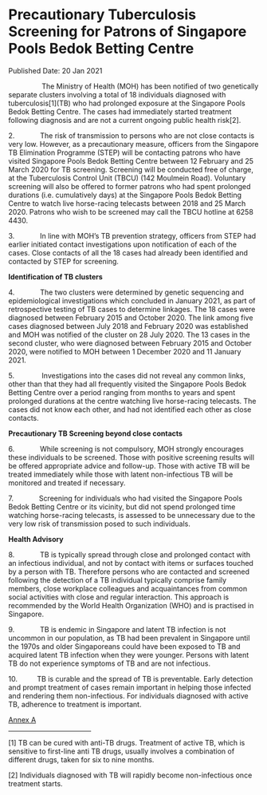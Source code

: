 <html>
    <meta http-equiv="Content-Type" content="text/html; charset=utf-8"/>
    <meta charset="utf-8"/>
    <title> Precautionary Tuberculosis Screening for Patrons of Singapore Pools Bedok Betting Centre </title>
    <body><h1> Precautionary Tuberculosis Screening for Patrons of Singapore Pools Bedok Betting Centre </h1>
    <p>Published Date: 20 Jan 2021</p> <p>&nbsp; &nbsp; &nbsp; &nbsp; &nbsp; &nbsp; &nbsp; &nbsp; &nbsp;The Ministry of Health (MOH) has been notified of two genetically separate clusters involving a total of 18 individuals diagnosed with tuberculosis[1](TB) who had prolonged exposure at the Singapore Pools Bedok Betting Centre. The cases had immediately started treatment following diagnosis and are not a current ongoing public health risk[2].</p><p>2.&nbsp;&nbsp;&nbsp;&nbsp;&nbsp;&nbsp;&nbsp;&nbsp;&nbsp;&nbsp;&nbsp;&nbsp; The risk of transmission to persons who are not close contacts is very low. However, as a precautionary measure, officers from the Singapore TB Elimination Programme (STEP) will be contacting patrons who have visited Singapore Pools Bedok Betting Centre between 12 February and 25 March 2020 for TB screening. Screening will be conducted free of charge, at the Tuberculosis Control Unit (TBCU) (142 Moulmein Road). Voluntary screening will also be offered to former patrons who had spent prolonged durations (i.e. cumulatively days) at the Singapore Pools Bedok Betting Centre to watch live horse-racing telecasts between 2018 and 25 March 2020. Patrons who wish to be screened may call the TBCU hotline at 6258 4430.</p><p>3.&nbsp;&nbsp;&nbsp;&nbsp;&nbsp;&nbsp;&nbsp;&nbsp;&nbsp;&nbsp;&nbsp;&nbsp; In line with MOH’s TB prevention strategy, officers from STEP had earlier initiated contact investigations upon notification of each of the cases. Close contacts of all the 18 cases had already been identified and contacted by STEP for screening.</p><p><strong>Identification of TB clusters</strong></p><p>4.&nbsp;&nbsp;&nbsp;&nbsp;&nbsp;&nbsp;&nbsp;&nbsp;&nbsp;&nbsp;&nbsp;&nbsp; The two clusters were determined by genetic sequencing and epidemiological investigations which concluded in January 2021, as part of retrospective testing of TB cases to determine linkages. The 18 cases were diagnosed between February 2015 and October 2020. The link among five cases diagnosed between July 2018 and February 2020 was established and MOH was notified of the cluster on 28 July 2020. The 13 cases in the second cluster, who were diagnosed between February 2015 and October 2020, were notified to MOH between 1 December 2020 and 11 January 2021.</p><p>5.&nbsp;&nbsp;&nbsp;&nbsp;&nbsp;&nbsp;&nbsp;&nbsp;&nbsp;&nbsp;&nbsp;&nbsp;&nbsp; Investigations into the cases did not reveal any common links, other than that they had all frequently visited the Singapore Pools Bedok Betting Centre over a period ranging from months to years and spent prolonged durations at the centre watching live horse-racing telecasts. The cases did not know each other, and had not identified each other as close contacts.</p><p><strong>Precautionary TB Screening beyond close contacts</strong></p><p>6.&nbsp;&nbsp;&nbsp;&nbsp;&nbsp;&nbsp;&nbsp;&nbsp;&nbsp;&nbsp;&nbsp;&nbsp; While screening is not compulsory, MOH strongly encourages these individuals to be screened. Those with positive screening results will be offered appropriate advice and follow-up. Those with active TB will be treated immediately while those with latent non-infectious TB will be monitored and treated if necessary.</p><p>7.&nbsp;&nbsp;&nbsp;&nbsp;&nbsp;&nbsp;&nbsp;&nbsp;&nbsp;&nbsp;&nbsp;&nbsp; Screening for individuals who had visited the Singapore Pools Bedok Betting Centre or its vicinity, but did not spend prolonged time watching horse-racing telecasts, is assessed to be unnecessary due to the very low risk of transmission posed to such individuals.</p><p><strong>Health Advisory</strong></p><p>8.&nbsp;&nbsp;&nbsp;&nbsp;&nbsp;&nbsp;&nbsp;&nbsp;&nbsp;&nbsp;&nbsp;&nbsp; TB is typically spread through close and prolonged contact with an infectious individual, and not by contact with items or surfaces touched by a person with TB. Therefore persons who are contacted and screened following the detection of a TB individual typically comprise family members, close workplace colleagues and acquaintances from common social activities with close and regular interaction. This approach is recommended by the World Health Organization (WHO) and is practised in Singapore.</p><p>9.&nbsp;&nbsp;&nbsp;&nbsp;&nbsp;&nbsp;&nbsp;&nbsp;&nbsp;&nbsp;&nbsp;&nbsp; TB is endemic in Singapore and latent TB infection is not uncommon in our population, as TB had been prevalent in Singapore until the 1970s and older Singaporeans could have been exposed to TB and acquired latent TB infection when they were younger. Persons with latent TB do not experience symptoms of TB and are not infectious.</p><p>10.&nbsp;&nbsp;&nbsp;&nbsp;&nbsp;&nbsp;&nbsp;&nbsp;&nbsp; TB is curable and the spread of TB is preventable. Early detection and prompt treatment of cases remain important in helping those infected and rendering them non-infectious. For individuals diagnosed with active TB, adherence to treatment is important.</p><p><a href="/docs/librariesprovider5/default-document-library/annex-a331c2c7268b84761a1f3c93f27fae28c.pdf?sfvrsn=28c7e3cc_0" title="Annex A">Annex A</a></p><div><hr align="left" size="1" width="33%"><div id="ftn1"><p>[1] TB can be cured with anti-TB drugs. Treatment of active TB, which is sensitive to first-line anti TB drugs, usually involves a combination of different drugs, taken for six to nine months.</p></div><div id="ftn2"><p>[2] Individuals diagnosed with TB will rapidly become non-infectious once treatment starts.</p></div></div></body>
</html>